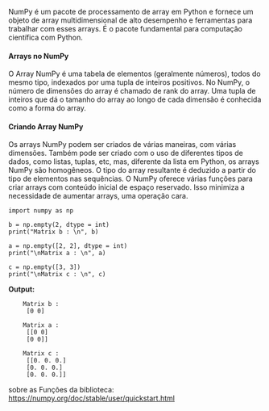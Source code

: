 NumPy é um pacote de processamento de array em Python e fornece um objeto de array multidimensional de alto desempenho e ferramentas para trabalhar com esses arrays. É o pacote fundamental para computação científica com Python.

#### Arrays no NumPy 
O Array NumPy é uma tabela de elementos (geralmente números), todos do mesmo tipo, indexados por uma tupla de inteiros positivos. No NumPy, o número de dimensões do array é chamado de rank do array. Uma tupla de inteiros que dá o tamanho do array ao longo de cada dimensão é conhecida como a forma do array.

#### Criando Array NumPy 
Os arrays NumPy podem ser criados de várias maneiras, com várias dimensões. Também pode ser criado com o uso de diferentes tipos de dados, como listas, tuplas, etc, mas, diferente da lista em Python, os arrays NumPy são homogêneos. O tipo do array resultante é deduzido a partir do tipo de elementos nas sequências. O NumPy oferece várias funções para criar arrays com conteúdo inicial de espaço reservado. Isso minimiza a necessidade de aumentar arrays, uma operação cara.

~~~~ Python3
import numpy as np
 
b = np.empty(2, dtype = int)
print("Matrix b : \n", b)
 
a = np.empty([2, 2], dtype = int)
print("\nMatrix a : \n", a)
 
c = np.empty([3, 3])
print("\nMatrix c : \n", c)
~~~~

****Output:****

~~~~
	Matrix b : 
	 [0 0]
	
	Matrix a : 
	 [[0 0]
	 [0 0]]
	
	Matrix c : 
	 [[0. 0. 0.]
	 [0. 0. 0.]
	 [0. 0. 0.]]
~~~~

sobre as Funções da biblioteca:
https://numpy.org/doc/stable/user/quickstart.html
